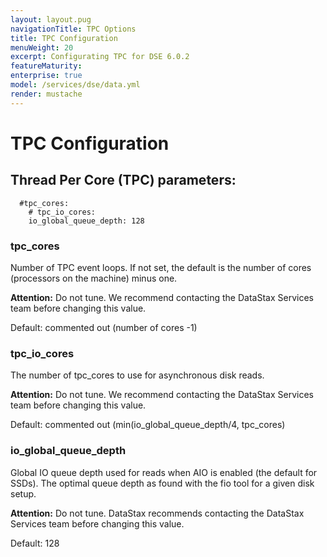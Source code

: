 ```yaml
---
layout: layout.pug
navigationTitle: TPC Options
title: TPC Configuration
menuWeight: 20
excerpt: Configurating TPC for DSE 6.0.2
featureMaturity:
enterprise: true
model: /services/dse/data.yml
render: mustache
---
```

# TPC Configuration

## Thread Per Core (TPC) parameters:

```
  #tpc_cores:
    # tpc_io_cores:
    io_global_queue_depth: 128
```

### tpc_cores
    
   Number of TPC event loops. If not set, the default is the number of cores (processors on the machine) minus one.
    
**Attention:** Do not tune. We recommend contacting the DataStax Services team before changing this value.

   Default: commented out (number of cores -1)

### tpc_io_cores
    
   The number of tpc_cores to use for asynchronous disk reads.
    
**Attention:** Do not tune. We recommend contacting the DataStax Services team before changing this value.
   
   Default: commented out (min(io_global_queue_depth/4, tpc_cores)
   
### io_global_queue_depth

   Global IO queue depth used for reads when AIO is enabled (the default for SSDs). The optimal queue depth as found with the fio tool for a given disk setup.
   
**Attention:** Do not tune. DataStax recommends contacting the DataStax Services team before changing this value.

   Default: 128

